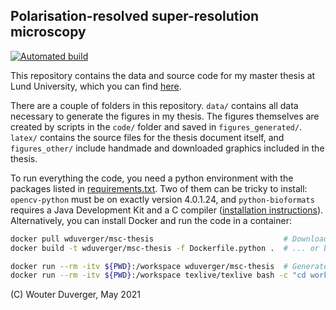 Polarisation-resolved super-resolution microscopy
---

[![Automated build](https://github.com/wduverger/msc-thesis/actions/workflows/main.yml/badge.svg)](https://github.com/wduverger/msc-thesis/actions/workflows/main.yml)

This repository contains the data and source code for my master thesis  at Lund University, 
which you can find [here](/MSc%20thesis%20Wouter%20Duverger.pdf). 

There are a couple of folders in this repository. `data/` contains all data necessary to generate the figures in my thesis. The figures themselves are created by scripts in the `code/` folder and saved in `figures_generated/`. `latex/` contains the source files for the thesis document itself, and `figures_other/` include handmade and downloaded graphics included in the thesis.

To run everything the code, you need a python environment with the packages listed in [requirements.txt](requirements.txt). Two of them can be tricky to install: `opencv-python` must be on exactly version 4.0.1.24, and `python-bioformats` requires a Java Development Kit and a C compiler ([installation instructions](https://pythonhosted.org/javabridge/installation.html)). Alternatively, you can install Docker and run the code in a container:

```bash
docker pull wduverger/msc-thesis                             # Download container from Docker Hub,
docker build -t wduverger/msc-thesis -f Dockerfile.python .  # ... or build it yourself.

docker run --rm -itv ${PWD}:/workspace wduverger/msc-thesis  # Generate all figures from raw data
docker run --rm -itv ${PWD}:/workspace texlive/texlive bash -c "cd workspace && make thesis"
```

(C) Wouter Duverger, May 2021